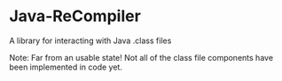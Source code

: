 # Java-ReCompiler
A library for interacting with Java .class files

Note: Far from an usable state! Not all of the class file components have been implemented in code yet.